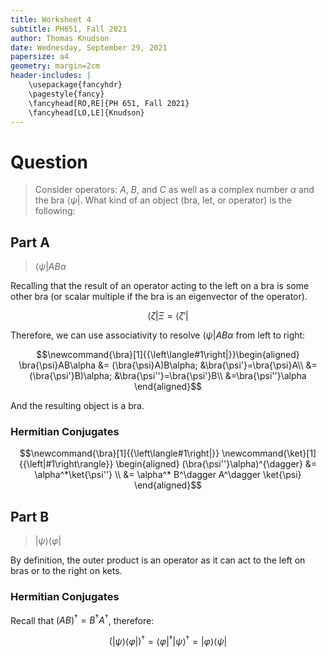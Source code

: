 ```yaml
---
title: Worksheet 4
subtitle: PH651, Fall 2021
author: Thomas Knudson
date: Wednesday, September 29, 2021
papersize: a4
geometry: margin=2cm
header-includes: |
    \usepackage{fancyhdr}
    \pagestyle{fancy}
    \fancyhead[RO,RE]{PH 651, Fall 2021}
    \fancyhead[LO,LE]{Knudson}
---
```


# Question

> Consider operators: $A$, $B$, and $C$ as well as a complex number $\alpha$ and the bra $\newcommand{\bra}[1]{{\left\langle#1\right|}}\bra{\psi}$. What kind of an object (bra, let, or operator) is the following:

## Part A

> $\newcommand{\bra}[1]{{\left\langle#1\right|}}\bra{\psi}AB\alpha$


Recalling that the result of an operator acting to the left on a bra is some other bra (or scalar multiple if the bra is an eigenvector of the operator).

$$\newcommand{\bra}[1]{{\left\langle#1\right|}}\bra{\zeta}\Xi=\bra{\zeta'}$$

Therefore, we can use associativity to resolve $\newcommand{\bra}[1]{{\left\langle#1\right|}}\bra{\psi}AB\alpha$ from left to right:

$$\newcommand{\bra}[1]{{\left\langle#1\right|}}\begin{aligned}
\bra{\psi}AB\alpha &= (\bra{\psi}A)B\alpha; &\bra{\psi'}=\bra{\psi}A\\
&=(\bra{\psi'}B)\alpha; &\bra{\psi''}=\bra{\psi'}B\\
&=\bra{\psi''}\alpha
\end{aligned}$$

And the resulting object is a bra.

### Hermitian Conjugates

$$\newcommand{\bra}[1]{{\left\langle#1\right|}}
\newcommand{\ket}[1]{{\left|#1\right\rangle}}
\begin{aligned}
(\bra{\psi''}\alpha)^{\dagger} &= \alpha^*\ket{\psi''} \\
&= \alpha^* B^\dagger A^\dagger \ket{\psi}
\end{aligned}$$

## Part B

> $\newcommand{\bra}[1]{{\left\langle#1\right|}}
\newcommand{\ket}[1]{{\left|#1\right\rangle}} \ket{\psi}\bra{\varphi}$

By definition, the outer product is an operator as it can act to the left on bras or to the right on kets.

### Hermitian Conjugates

Recall that $(AB)^{\dagger} = B^{\dagger}A^{\dagger}$, therefore:

$$\newcommand{\bra}[1]{{\left\langle#1\right|}}
\newcommand{\ket}[1]{{\left|#1\right\rangle}}
(\ket{\psi}\bra{\varphi})^{\dagger} = \bra{\varphi}^{\dagger}\ket{\psi}^{\dagger} = \ket{\varphi}\bra{\psi}$$
